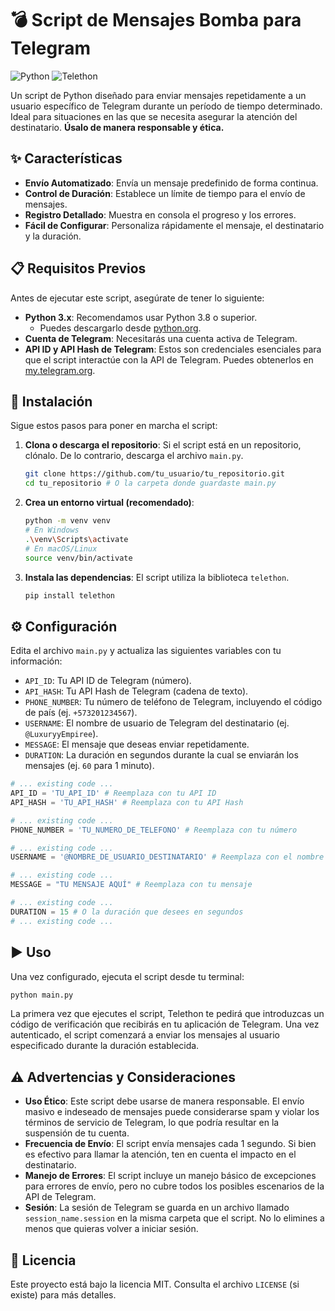 
# 💣 Script de Mensajes Bomba para Telegram

![Python](https://img.shields.io/badge/Python-3.x-blue?style=for-the-badge&logo=python)
![Telethon](https://img.shields.io/badge/Telethon-latest-informational?style=for-the-badge)

Un script de Python diseñado para enviar mensajes repetidamente a un usuario específico de Telegram durante un período de tiempo determinado. Ideal para situaciones en las que se necesita asegurar la atención del destinatario. **Úsalo de manera responsable y ética.**

## ✨ Características

-   **Envío Automatizado**: Envía un mensaje predefinido de forma continua.
-   **Control de Duración**: Establece un límite de tiempo para el envío de mensajes.
-   **Registro Detallado**: Muestra en consola el progreso y los errores.
-   **Fácil de Configurar**: Personaliza rápidamente el mensaje, el destinatario y la duración.

## 📋 Requisitos Previos

Antes de ejecutar este script, asegúrate de tener lo siguiente:

-   **Python 3.x**: Recomendamos usar Python 3.8 o superior.
    -   Puedes descargarlo desde [python.org](https://www.python.org/downloads/).
-   **Cuenta de Telegram**: Necesitarás una cuenta activa de Telegram.
-   **API ID y API Hash de Telegram**: Estos son credenciales esenciales para que el script interactúe con la API de Telegram. Puedes obtenerlos en [my.telegram.org](https://my.telegram.org/).

## 🚀 Instalación

Sigue estos pasos para poner en marcha el script:

1.  **Clona o descarga el repositorio**: Si el script está en un repositorio, clónalo. De lo contrario, descarga el archivo `main.py`.

    ```bash
    git clone https://github.com/tu_usuario/tu_repositorio.git
    cd tu_repositorio # O la carpeta donde guardaste main.py
    ```

2.  **Crea un entorno virtual (recomendado)**:

    ```bash
    python -m venv venv
    # En Windows
    .\venv\Scripts\activate
    # En macOS/Linux
    source venv/bin/activate
    ```

3.  **Instala las dependencias**: El script utiliza la biblioteca `telethon`.

    ```bash
    pip install telethon
    ```

## ⚙️ Configuración

Edita el archivo `main.py` y actualiza las siguientes variables con tu información:

-   `API_ID`: Tu API ID de Telegram (número).
-   `API_HASH`: Tu API Hash de Telegram (cadena de texto).
-   `PHONE_NUMBER`: Tu número de teléfono de Telegram, incluyendo el código de país (ej. `+573201234567`).
-   `USERNAME`: El nombre de usuario de Telegram del destinatario (ej. `@LuxuryyEmpiree`).
-   `MESSAGE`: El mensaje que deseas enviar repetidamente.
-   `DURATION`: La duración en segundos durante la cual se enviarán los mensajes (ej. `60` para 1 minuto).

```python
# ... existing code ...
API_ID = 'TU_API_ID' # Reemplaza con tu API ID
API_HASH = 'TU_API_HASH' # Reemplaza con tu API Hash

# ... existing code ...
PHONE_NUMBER = 'TU_NUMERO_DE_TELEFONO' # Reemplaza con tu número

# ... existing code ...
USERNAME = '@NOMBRE_DE_USUARIO_DESTINATARIO' # Reemplaza con el nombre de usuario

# ... existing code ...
MESSAGE = "TU MENSAJE AQUÍ" # Reemplaza con tu mensaje

# ... existing code ...
DURATION = 15 # O la duración que desees en segundos
# ... existing code ...
```

## ▶️ Uso

Una vez configurado, ejecuta el script desde tu terminal:

```bash
python main.py
```

La primera vez que ejecutes el script, Telethon te pedirá que introduzcas un código de verificación que recibirás en tu aplicación de Telegram. Una vez autenticado, el script comenzará a enviar los mensajes al usuario especificado durante la duración establecida.

## ⚠️ Advertencias y Consideraciones

-   **Uso Ético**: Este script debe usarse de manera responsable. El envío masivo e indeseado de mensajes puede considerarse spam y violar los términos de servicio de Telegram, lo que podría resultar en la suspensión de tu cuenta.
-   **Frecuencia de Envío**: El script envía mensajes cada 1 segundo. Si bien es efectivo para llamar la atención, ten en cuenta el impacto en el destinatario.
-   **Manejo de Errores**: El script incluye un manejo básico de excepciones para errores de envío, pero no cubre todos los posibles escenarios de la API de Telegram.
-   **Sesión**: La sesión de Telegram se guarda en un archivo llamado `session_name.session` en la misma carpeta que el script. No lo elimines a menos que quieras volver a iniciar sesión.

## 📄 Licencia

Este proyecto está bajo la licencia MIT. Consulta el archivo `LICENSE` (si existe) para más detalles.
